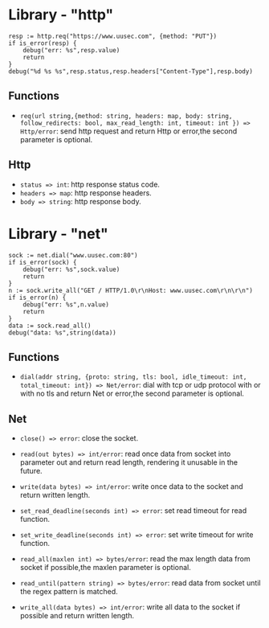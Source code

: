 # Library - "http"

```golang
resp := http.req("https://www.uusec.com", {method: "PUT"})
if is_error(resp) {
    debug("err: %s",resp.value)
    return
}
debug("%d %s %s",resp.status,resp.headers["Content-Type"],resp.body)
```
## Functions

- `req(url string,{method: string, headers: map, body: string, follow_redirects: bool, max_read_length: int, timeout: int }) => Http/error`: send http request and return Http or error,the second parameter is optional.

## Http

- `status => int`: http response status code.
- `headers => map`: http response headers.
- `body => string`: http response body.



# Library - "net"

```golang
sock := net.dial("www.uusec.com:80")
if is_error(sock) {
    debug("err: %s",sock.value)
    return
}
n := sock.write_all("GET / HTTP/1.0\r\nHost: www.uusec.com\r\n\r\n")
if is_error(n) {
    debug("err: %s",n.value)
    return
}
data := sock.read_all()
debug("data: %s",string(data))
```
## Functions

- `dial(addr string, {proto: string, tls: bool, idle_timeout: int, total_timeout: int}) => Net/error`: dial with tcp or udp protocol with or with no tls and return Net or error,the second parameter is optional.

## Net

- `close() => error`: close the socket.
- `read(out bytes) => int/error`: read once data from socket into parameter out and return read length,
  rendering it unusable in the future.
- `write(data bytes) => int/error`: write once data to the socket and return written length.
- `set_read_deadline(seconds int) => error`:  set read timeout for read function.
- `set_write_deadline(seconds int) => error`:  set write timeout for write function.
- `read_all(maxlen int) => bytes/error`: read the max length data from socket if possible,the maxlen parameter is optional.
- `read_until(pattern string) => bytes/error`: read data from socket until the regex pattern is matched.

- `write_all(data bytes) => int/error`: write all data to the socket if possible and return written length.
